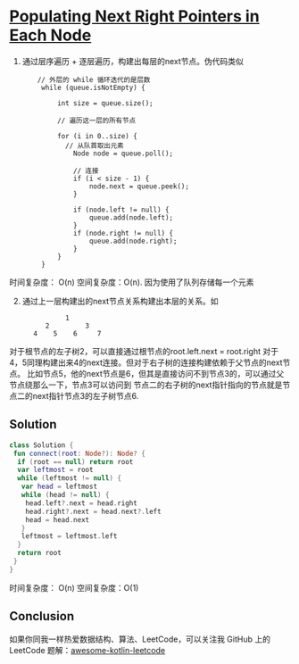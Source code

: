 # [Populating Next Right Pointers in Each Node][title]

1. 通过层序遍历 + 逐层遍历，构建出每层的next节点。伪代码类似
```text
       // 外层的 while 循环迭代的是层数
        while (queue.isNotEmpty) {
            
            int size = queue.size();
            
            // 遍历这一层的所有节点
            
            for (i in 0..size) {
              // 从队首取出元素
                Node node = queue.poll();
                
                // 连接
                if (i < size - 1) {
                    node.next = queue.peek();
                }
                
                if (node.left != null) {
                    queue.add(node.left);
                }
                if (node.right != null) {
                    queue.add(node.right);
                }
            }
        }
```
时间复杂度： O(n) 空间复杂度：O(n). 因为使用了队列存储每一个元素


2. 通过上一层构建出的next节点关系构建出本层的关系。如
```text
              1
         2         3
      4    5    6     7
```
对于根节点的左子树2，可以直接通过根节点的root.left.next = root.right
对于4，5同理构建出来4的next连接。但对于右子树的连接构建依赖于父节点的next节点。
比如节点5，他的next节点是6，但其是直接访问不到节点3的，可以通过父节点绕那么一下，节点3可以访问到
节点二的右子树的next指针指向的节点就是节点二的next指针节点3的左子树节点6.

## Solution
```kotlin
class Solution {
 fun connect(root: Node?): Node? {
  if (root == null) return root
  var leftmost = root
  while (leftmost != null) {
   var head = leftmost
   while (head != null) {
    head.left?.next = head.right
    head.right?.next = head.next?.left
    head = head.next
   }
   leftmost = leftmost.left
  }
  return root
 }
}
```
时间复杂度： O(n) 空间复杂度：O(1)
## Conclusion

如果你同我一样热爱数据结构、算法、LeetCode，可以关注我 GitHub 上的 LeetCode 题解：[awesome-kotlin-leetcode][akl]



[title]: https://leetcode-cn.com/problems/populating-next-right-pointers-in-each-node/
[akl]: https://github.com/NightXlt/awesome-kotlin-leetcode
